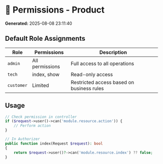 # 🔐 Permissions - Product

**Generated:** 2025-08-08 23:11:40

## Default Role Assignments

| Role | Permissions | Description |
|------|-------------|-------------|
| `admin` | All permissions | Full access to all operations |
| `tech` | index, show | Read-only access |
| `customer` | Limited | Restricted access based on business rules |

## Usage

```php
// Check permission in controller
if ($request->user()->can('module.resource.action')) {
    // Perform action
}

// In Authorizer
public function index(Request $request): bool
{
    return $request->user()?->can('module.resource.index') ?? false;
}
```
